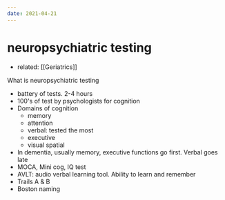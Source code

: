 ```yaml
---
date: 2021-04-21
---
```


# neuropsychiatric testing

- related: [[Geriatrics]]

What is neuropsychiatric testing

- battery of tests. 2-4 hours
- 100's of test by psychologists for cognition
- Domains of cognition
	- memory
	- attention
	- verbal: tested the most
	- executive
	- visual spatial
- In dementia, usually memory, executive functions go first. Verbal goes late
- MOCA, Mini cog, IQ test
- AVLT: audio verbal learning tool. Ability to learn and remember
- Trails A & B
- Boston naming
